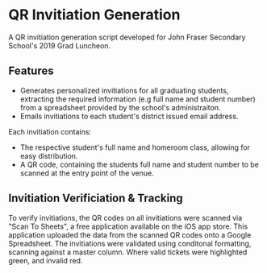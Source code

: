 # QR Invitiation Generation
A QR invitiation generation script developed for John Fraser Secondary School's 2019 Grad Luncheon. 

## Features
* Generates personalized invitiations for all graduating students, extracting the required information (e.g full name and student number) from a spreadsheet provided by the school's administraiton. 
* Emails invitiations to each student's district issued email address. 

Each invitiation contains:
* The respective student's full name and homeroom class, allowing for easy distribution. 
* A QR code, containing the students full name and student number to be scanned at the entry point of the venue. 

## Invitiation Verificiation & Tracking
To verify invitiations, the QR codes on all invitiations were scanned via "Scan To Sheets", a free application available on the iOS app store. This application uploaded the data from the scanned QR codes onto a Google Spreadsheet. The invitiations were validated using conditonal formatting, scanning against a master column. Where valid tickets were highlighted green, and invalid red.
